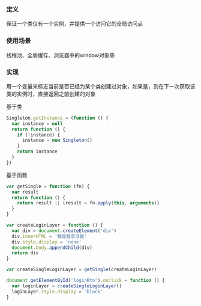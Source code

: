### 定义

保证一个类仅有一个实例，并提供一个访问它的全局访问点

### 使用场景

线程池、全局缓存、浏览器中的window对象等

### 实现

用一个变量来标志当前是否已经为某个类创建过对象，如果是，则在下一次获取该类的实例时，直接返回之前创建的对象

基于类
```javascript
Singleton.getInstance = (function () {
  var instance = null
  return function () {
    if (!instance) {
      instance = new Singleton()
    } 
    return instance
  }
})
```

基于函数
```javascript
var getSingle = function (fn) {
  var result
  return function () {
    return result || (result = fn.apply(this, arguments))
  }
}

var createLoginLayer = function () {
  var div = document.createElement('div')
  div.innerHTML = '我是登录浮窗'
  div.style.display = 'none'
  document.body.appendChild(div)
  return div
}

var createSingleLoginLayer = getSingle(createLoginLayer)

document.getElementById('loginBtn').onclick = function () {
  var loginLayer = createSingleLoginLayer()
  loginLayer.style.display = 'block'
}
```
